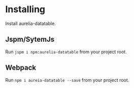 # Installing

Install aurelia-datatable.

## Jspm/SytemJs

Run `jspm i npm:aurelia-datatable` from your project root.

## Webpack

Run `npm i aureia-datatable --save` from your project root.
